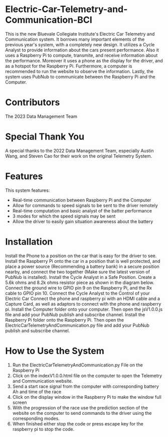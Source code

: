 # Electric-Car-Telemetry-and-Communication-BCI
This is the new Bluevale Collegiate Institute's Electric Car Telemetry and Communication system. It borrows many important elements of the previous year's system, with a completely new design. It utilizes a Cycle Analyst to provide information about the cars present performance. Also it uses a Raspberry Pi to compute, transmite, and receive information about the performance. Moreover it uses a phone as the display for the driver, and as a hotspot for the Raspberry Pi. Furthermore, a computer is recommended to run the website to observe the information. Lastly, the system uses PubNub to communicate between the Raspberry Pi and the Computer.
# Contributors
The 2023 Data Management Team
# Special Thank You
A special thanks to the 2022 Data Management Team, especially Austin Wang, and Steven Cao for their work on the original Telemetry System.
# Features
This system features:
- Real-time communication between Raspberry Pi and the Computer
- Allow for commands to speed signals to be sent to the driver remotely
- Real-time computation and basic analyst of the batter performance
- 3 modes for which the speed signals may be sent
- Allow the driver to easily gain situation awareness about the battery
# Installation
Install the Phone to a position on the car that is easy for the driver to see.
Install the Raspberry Pi onto the car in a position that is well protected, and place a power source (Recommending a battery bank) in a secure position nearby, and connect the two together (Make sure the latest version of PubNub is installed).
Install the Cycle Analyst in a Safe Position.
Create a 5.6k ohms and 8.2k ohms resistor piece as shown in the diagram below. Connect the ground wire to GPIO pin 9 on the Raspberry Pi, and the Rx cable to GPIO pin 10. 
Connect the Cycle Analyst to the Control of your Electric Car
Connect the phone and raspberry pi with an HDMI cable and a Capture Card, as well as adaptors to connect with the phone and raspberry pi.
Install the Computer folder onto your computer. Then open the jsV1.0.0.js file and add your PubNub publish and subscribe channel. 
Install the Raspberry Pi folder onto the Raspberry Pi. Then open the ElectricCarTelemetryAndCommunication.py file and add your PubNub publish and subscribe channel. 
# How to Use the System
1. Run the ElectricCarTelemetryAndCommunication.py File on the Raspberry Pi
2. Click on the indexV1.0.0.html file on the computer to open the Telemetry and Communication website.
3. Send a start race signal from the computer with corresponding battery Ah and time of the race
4. Click on the display window in the Raspberry Pi to make the window full screen
5. With the progression of the race use the prediction section of the website on the computer to send commands to the driver using the corresponding modes.
6. When finished either stop the code or press escape key for the raspberry pi to stop the code.

